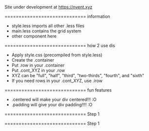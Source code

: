 Site under development at https://nvent.xyz

=============================
information
- style.less imports all other .less files
- main.less contains the grid system
- other component here


=============================
how 2 use dis
- Apply style.css (precompiled from style.less)
- Create the .container
- Put .row in your .container
- Put .cont_XYZ in your .row
- XYZ can be "full", "half", "third", "two-thirds", "fourth", and "sixth"
- If you need rows in your .cont_XYZ, use .irow

=============================
fun features
- .centered will make your div centered!!! :O
- .padding will give your div padding!!!! :O


=============================
Step 1

=============================
Step 1
